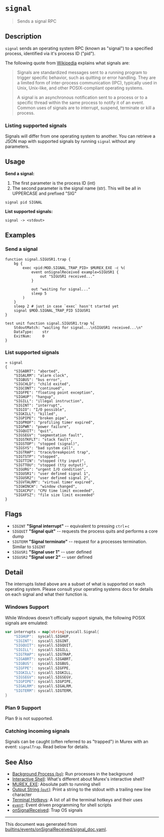 # `signal`

> Sends a signal RPC

## Description

`signal` sends an operating system RPC (known as "signal") to a specified
process, identified via it's process ID ("pid").

The following quote from [Wikipedia](https://en.wikipedia.org/wiki/Signal_(IPC))
explains what signals are:

> Signals are standardized messages sent to a running program to trigger
> specific behavior, such as quitting or error handling. They are a limited
> form of inter-process communication (IPC), typically used in Unix, Unix-like,
> and other POSIX-compliant operating systems.
>
> A signal is an asynchronous notification sent to a process or to a specific
> thread within the same process to notify it of an event. Common uses of
> signals are to interrupt, suspend, terminate or kill a process.

### Listing supported signals

Signals will differ from one operating system to another. You can retrieve a
JSON map with supported signals by running `signal` without any parameters.

## Usage

**Send a signal:**

1. The first parameter is the process ID (int)
2. The second parameter is the signal name (str). This will be all in
   UPPERCASE and prefixed "SIG"

```
signal pid SIGNAL
```

**List supported signals:**

```
signal -> <stdout>
```

## Examples

### Send a signal

```
function signal.SIGUSR1.trap {
    bg {
        exec <pid:MOD.SIGNAL_TRAP_PID> $MUREX_EXE -c %(
            event onSignalReceived example=SIGUSR1 {
                out "SIGUSR1 received..."
            }

            out "waiting for signal..."
            sleep 5
        )
    }
    sleep 2 # just in case `exec` hasn't started yet
    signal $MOD.SIGNAL_TRAP_PID SIGUSR1
}

test unit function signal.SIGUSR1.trap %{
    StdoutMatch: "waiting for signal...\nSIGUSR1 received...\n"
    DataType:    str
    ExitNum:     0
}
```

### List supported signals

```
» signal
{
    "SIGABRT": "aborted",
    "SIGALRM": "alarm clock",
    "SIGBUS": "bus error",
    "SIGCHLD": "child exited",
    "SIGCONT": "continued",
    "SIGFPE": "floating point exception",
    "SIGHUP": "hangup",
    "SIGILL": "illegal instruction",
    "SIGINT": "interrupt",
    "SIGIO": "I/O possible",
    "SIGKILL": "killed",
    "SIGPIPE": "broken pipe",
    "SIGPROF": "profiling timer expired",
    "SIGPWR": "power failure",
    "SIGQUIT": "quit",
    "SIGSEGV": "segmentation fault",
    "SIGSTKFLT": "stack fault",
    "SIGSTOP": "stopped (signal)",
    "SIGSYS": "bad system call",
    "SIGTRAP": "trace/breakpoint trap",
    "SIGTSTP": "stopped",
    "SIGTTIN": "stopped (tty input)",
    "SIGTTOU": "stopped (tty output)",
    "SIGURG": "urgent I/O condition",
    "SIGUSR1": "user defined signal 1",
    "SIGUSR2": "user defined signal 2",
    "SIGVTALRM": "virtual timer expired",
    "SIGWINCH": "window changed",
    "SIGXCPU": "CPU time limit exceeded",
    "SIGXFSZ": "file size limit exceeded"
}
```

## Flags

* `SIGINT`
    **"Signal interrupt"** -- equivalent to pressing `ctrl`+`c`
* `SIGQUIT`
    **"Signal quit"** -- requests the process quits and performs a core dump
* `SIGTERM`
    **"Signal terminate"** -- request for a processes termination. Similar to `SIGINT`
* `SIGUSR1`
    **"Signal user 1"** -- user defined
* `SIGUSR2`
    **"Signal user 2"** -- user defined

## Detail

The interrupts listed above are a subset of what is supported on each operating
system. Please consult your operating systems docs for details on each signal
and what their function is.

### Windows Support

While Windows doesn't officially support signals, the following POSIX signals
are emulated:

```go
var interrupts = map[string]syscall.Signal{
	"SIGHUP":  syscall.SIGHUP,
	"SIGINT":  syscall.SIGINT,
	"SIGQUIT": syscall.SIGQUIT,
	"SIGILL":  syscall.SIGILL,
	"SIGTRAP": syscall.SIGTRAP,
	"SIGABRT": syscall.SIGABRT,
	"SIGBUS":  syscall.SIGBUS,
	"SIGFPE":  syscall.SIGFPE,
	"SIGKILL": syscall.SIGKILL,
	"SIGSEGV": syscall.SIGSEGV,
	"SIGPIPE": syscall.SIGPIPE,
	"SIGALRM": syscall.SIGALRM,
	"SIGTERM": syscall.SIGTERM,
}
```

### Plan 9 Support

Plan 9 is not supported.

### Catching incoming signals

Signals can be caught (often referred to as "trapped") in Murex with an event:
`signalTrap`. Read below for details.

## See Also

* [Background Process (`bg`)](../commands/bg.md):
  Run processes in the background
* [Interactive Shell](../user-guide/interactive-shell.md):
  What's different about Murex's interactive shell?
* [MUREX_EXE](../variables/murex_exe.md):
  Absolute path to running shell
* [Output String (`out`)](../commands/out.md):
  Print a string to the stdout with a trailing new line character
* [Terminal Hotkeys](../user-guide/terminal-keys.md):
  A list of all the terminal hotkeys and their uses
* [`event`](../commands/event.md):
  Event driven programming for shell scripts
* [onSignalReceived](../events/onsignalreceived.md):
  Trap OS signals

<hr/>

This document was generated from [builtins/events/onSignalReceived/signal_doc.yaml](https://github.com/lmorg/murex/blob/master/builtins/events/onSignalReceived/signal_doc.yaml).